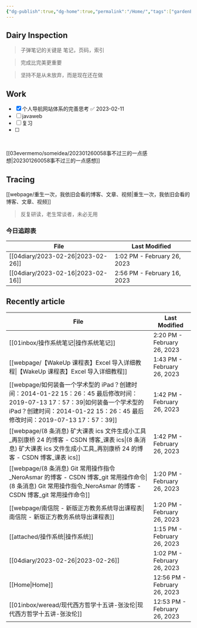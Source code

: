 ```yaml
---
{"dg-publish":true,"dg-home":true,"permalink":"/Home/","tags":["gardenEntry"],"dgPassFrontmatter":true}
---
```



## Dairy Inspection

> 子弹笔记的关键是 笔记，页码，索引

> 完成比完美更重要

> 坚持不是从未放弃，而是现在还在做

## Work

- [x] 个人导航网站体系的完善思考 ✅ 2023-02-11
- [ ] javaweb
- [ ] 复习
- [ ] 
​

[[03evermemo/someidea/202301260058事不过三的一点感想\|202301260058事不过三的一点感想]]

## Tracing

[[webpage/重生一次，我依旧会看的博客、文章、视频\|重生一次，我依旧会看的博客、文章、视频]]

> 反复研读，老生常谈者，未必无用

### 今日追踪表

| File                                  | Last Modified               |
| ------------------------------------- | --------------------------- |
| [[04diary/2023-02-26\|2023-02-26]] | 1:02 PM - February 26, 2023 |
| [[04diary/2023-02-16\|2023-02-16]] | 2:56 PM - February 16, 2023 |



## Recently article

| File                                                                                                                                                    | Last Modified                |
| ------------------------------------------------------------------------------------------------------------------------------------------------------- | ---------------------------- |
| [[01inbox/操作系统笔记\|操作系统笔记]]                                                                                                                           | 2:20 PM - February 26, 2023  |
| [[webpage/【WakeUp 课程表】Excel 导入详细教程\|【WakeUp 课程表】Excel 导入详细教程]]                                                                                       | 1:43 PM - February 26, 2023  |
| [[webpage/如何装备一个学术型的 iPad？创建时间：2014-01-22 15：26：45 最后修改时间：2019-07-13 17：57：39\|如何装备一个学术型的 iPad？创建时间：2014-01-22 15：26：45 最后修改时间：2019-07-13 17：57：39]] | 1:42 PM - February 26, 2023  |
| [[webpage/(8 条消息) 矿大课表 ics 文件生成小工具_再别康桥 24 的博客 - CSDN 博客_课表 ics\|(8 条消息) 矿大课表 ics 文件生成小工具_再别康桥 24 的博客 - CSDN 博客_课表 ics]]                             | 1:42 PM - February 26, 2023  |
| [[webpage/(8 条消息) Git 常用操作指令_NeroAsmar 的博客 - CSDN 博客_git 常用操作命令\|(8 条消息) Git 常用操作指令_NeroAsmar 的博客 - CSDN 博客_git 常用操作命令]]                             | 1:20 PM - February 26, 2023  |
| [[webpage/南信院 - 新版正方教务系统导出课程表\|南信院 - 新版正方教务系统导出课程表]]                                                                                                 | 1:20 PM - February 26, 2023  |
| [[attached/操作系统\|操作系统]]                                                                                                                              | 1:15 PM - February 26, 2023  |
| [[04diary/2023-02-26\|2023-02-26]]                                                                                                                   | 1:02 PM - February 26, 2023  |
| [[Home\|Home]]                                                                                                                                       | 12:56 PM - February 26, 2023 |
| [[01inbox/weread/现代西方哲学十五讲-张汝伦\|现代西方哲学十五讲-张汝伦]]                                                                                                      | 12:53 PM - February 26, 2023 |





